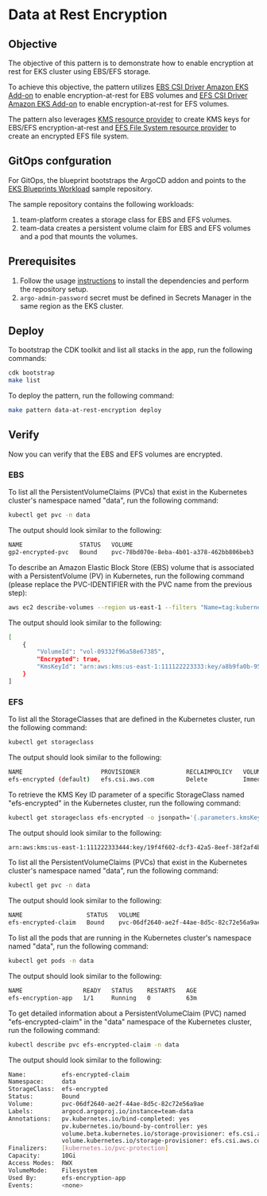 # Data at Rest Encryption

## Objective

The objective of this pattern is to demonstrate how to enable encryption at rest for EKS cluster using EBS/EFS storage.

To achieve this objective, the pattern utilizes [EBS CSI Driver Amazon EKS Add-on](https://aws-quickstart.github.io/cdk-eks-blueprints/addons/ebs-csi-driver/) to enable encryption-at-rest for EBS volumes and [EFS CSI Driver Amazon EKS Add-on](https://aws-quickstart.github.io/cdk-eks-blueprints/addons/efs-csi-driver/) to enable encryption-at-rest for EFS volumes.

The pattern also leverages [KMS resource provider](https://aws-quickstart.github.io/cdk-eks-blueprints/resource-providers/kms-key-providers/) to create KMS keys for EBS/EFS encryption-at-rest and [EFS File System resource provider](https://aws-quickstart.github.io/cdk-eks-blueprints/resource-providers/efs-providers/) to create an encrypted EFS file system.

## GitOps confguration

For GitOps, the blueprint bootstraps the ArgoCD addon and points to the [EKS Blueprints Workload](https://github.com/aws-samples/eks-blueprints-workloads) sample repository.

The sample repository contains the following workloads:

1. team-platform creates a storage class for EBS and EFS volumes.
2. team-data creates a persistent volume claim for EBS and EFS volumes and a pod that mounts the volumes.

## Prerequisites

1. Follow the usage [instructions](https://github.com/aws-samples/cdk-eks-blueprints-patterns/blob/main/README.md#usage) to install the dependencies and perform the repository setup.
2. `argo-admin-password` secret must be defined in Secrets Manager in the same region as the EKS cluster.

## Deploy

To bootstrap the CDK toolkit and list all stacks in the app, run the following commands:

```bash
cdk bootstrap
make list
```

To deploy the pattern, run the following command:

```bash
make pattern data-at-rest-encryption deploy
```

## Verify

Now you can verify that the EBS and EFS volumes are encrypted.

### EBS

To list all the PersistentVolumeClaims (PVCs) that exist in the Kubernetes cluster's namespace named "data", run the following command:

```bash
kubectl get pvc -n data
```

The output should look similar to the following:

```bash
NAME                STATUS   VOLUME                                     CAPACITY   ACCESS MODES   STORAGECLASS    AGE
gp2-encrypted-pvc   Bound    pvc-78bd070e-8eba-4b01-a378-462bb806beb3   10Gi       RWO            gp2-encrypted   14m
```

To describe an Amazon Elastic Block Store (EBS) volume that is associated with a PersistentVolume (PV) in Kubernetes, run the following command (please replace the PVC-IDENTIFIER with the PVC name from the previous step):

```bash
aws ec2 describe-volumes --region us-east-1 --filters "Name=tag:kubernetes.io/created-for/pv/name,Values=<PVC-IDENTIFIER>" --query 'Volumes[*].{VolumeId:VolumeId, Encrypted:Encrypted, KmsKeyId:KmsKeyId}'
```

The output should look similar to the following:

```bash
[
    {
        "VolumeId": "vol-09332f96a58e67385",
        "Encrypted": true,
        "KmsKeyId": "arn:aws:kms:us-east-1:111122223333:key/a8b9fa0b-955f-4f85-85c1-8f911003390e"
    }
]
```

### EFS

To list all the StorageClasses that are defined in the Kubernetes cluster, run the following command:

```bash
kubectl get storageclass
```

The output should look similar to the following:

```bash
NAME                      PROVISIONER             RECLAIMPOLICY   VOLUMEBINDINGMODE      ALLOWVOLUMEEXPANSION   AGE
efs-encrypted (default)   efs.csi.aws.com         Delete          Immediate              false                  70m
```

To retrieve the KMS Key ID parameter of a specific StorageClass named "efs-encrypted" in the Kubernetes cluster, run the following command:

```bash
kubectl get storageclass efs-encrypted -o jsonpath='{.parameters.kmsKeyId}'
```

The output should look similar to the following:

```bash
arn:aws:kms:us-east-1:111222333444:key/19f4f602-dcf3-42a5-8eef-38f2af4b3626%  
```

To list all the PersistentVolumeClaims (PVCs) that exist in the Kubernetes cluster's namespace named "data", run the following command:

```bash
kubectl get pvc -n data
```

The output should look similar to the following:

```bash
NAME                  STATUS   VOLUME                                     CAPACITY   ACCESS MODES   STORAGECLASS    AGE
efs-encrypted-claim   Bound    pvc-06df2640-ae2f-44ae-8d5c-82c72e56a9ae   10Gi       RWX            efs-encrypted   63m
```

To list all the pods that are running in the Kubernetes cluster's namespace named "data", run the following command:

```bash
kubectl get pods -n data
```

The output should look similar to the following:

```bash
NAME                 READY   STATUS    RESTARTS   AGE
efs-encryption-app   1/1     Running   0          63m
```

To get detailed information about a PersistentVolumeClaim (PVC) named "efs-encrypted-claim" in the "data" namespace of the Kubernetes cluster, run the following command:

```bash
kubectl describe pvc efs-encrypted-claim -n data
```

The output should look similar to the following:

```bash
Name:          efs-encrypted-claim
Namespace:     data
StorageClass:  efs-encrypted
Status:        Bound
Volume:        pvc-06df2640-ae2f-44ae-8d5c-82c72e56a9ae
Labels:        argocd.argoproj.io/instance=team-data
Annotations:   pv.kubernetes.io/bind-completed: yes
               pv.kubernetes.io/bound-by-controller: yes
               volume.beta.kubernetes.io/storage-provisioner: efs.csi.aws.com
               volume.kubernetes.io/storage-provisioner: efs.csi.aws.com
Finalizers:    [kubernetes.io/pvc-protection]
Capacity:      10Gi
Access Modes:  RWX
VolumeMode:    Filesystem
Used By:       efs-encryption-app
Events:        <none>
```

